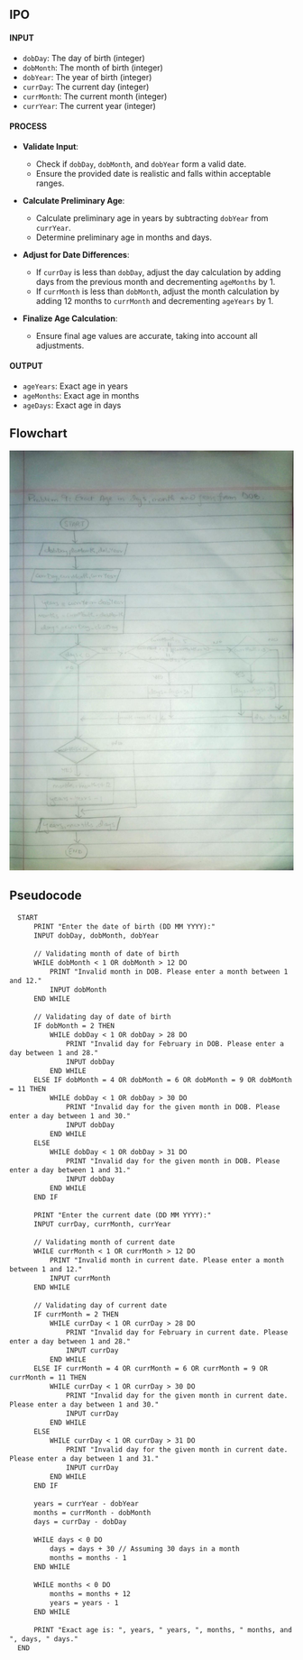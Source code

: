 
<!-- # -->


## IPO

#### INPUT
- `dobDay`: The day of birth (integer)
- `dobMonth`: The month of birth (integer)
- `dobYear`: The year of birth (integer)
- `currDay`: The current day (integer)
- `currMonth`: The current month (integer)
- `currYear`: The current year (integer)

#### PROCESS
- **Validate Input**:
  - Check if `dobDay`, `dobMonth`, and `dobYear` form a valid date.
  - Ensure the provided date is realistic and falls within acceptable ranges.

- **Calculate Preliminary Age**:
  - Calculate preliminary age in years by subtracting `dobYear` from `currYear`.
  - Determine preliminary age in months and days.

- **Adjust for Date Differences**:
  - If `currDay` is less than `dobDay`, adjust the day calculation by adding days from the previous month and decrementing `ageMonths` by 1.
  - If `currMonth` is less than `dobMonth`, adjust the month calculation by adding 12 months to `currMonth` and decrementing `ageYears` by 1.

- **Finalize Age Calculation**:
  - Ensure final age values are accurate, taking into account all adjustments.

#### OUTPUT
- `ageYears`: Exact age in years
- `ageMonths`: Exact age in months
- `ageDays`: Exact age in days




## Flowchart

<img src="problem09.jpeg">

## Pseudocode

      START
          PRINT "Enter the date of birth (DD MM YYYY):"
          INPUT dobDay, dobMonth, dobYear
      
          // Validating month of date of birth
          WHILE dobMonth < 1 OR dobMonth > 12 DO
              PRINT "Invalid month in DOB. Please enter a month between 1 and 12."
              INPUT dobMonth
          END WHILE
      
          // Validating day of date of birth
          IF dobMonth = 2 THEN
              WHILE dobDay < 1 OR dobDay > 28 DO
                  PRINT "Invalid day for February in DOB. Please enter a day between 1 and 28."
                  INPUT dobDay
              END WHILE
          ELSE IF dobMonth = 4 OR dobMonth = 6 OR dobMonth = 9 OR dobMonth = 11 THEN
              WHILE dobDay < 1 OR dobDay > 30 DO
                  PRINT "Invalid day for the given month in DOB. Please enter a day between 1 and 30."
                  INPUT dobDay
              END WHILE
          ELSE
              WHILE dobDay < 1 OR dobDay > 31 DO
                  PRINT "Invalid day for the given month in DOB. Please enter a day between 1 and 31."
                  INPUT dobDay
              END WHILE
          END IF
      
          PRINT "Enter the current date (DD MM YYYY):"
          INPUT currDay, currMonth, currYear
      
          // Validating month of current date
          WHILE currMonth < 1 OR currMonth > 12 DO
              PRINT "Invalid month in current date. Please enter a month between 1 and 12."
              INPUT currMonth
          END WHILE
      
          // Validating day of current date
          IF currMonth = 2 THEN
              WHILE currDay < 1 OR currDay > 28 DO
                  PRINT "Invalid day for February in current date. Please enter a day between 1 and 28."
                  INPUT currDay
              END WHILE
          ELSE IF currMonth = 4 OR currMonth = 6 OR currMonth = 9 OR currMonth = 11 THEN
              WHILE currDay < 1 OR currDay > 30 DO
                  PRINT "Invalid day for the given month in current date. Please enter a day between 1 and 30."
                  INPUT currDay
              END WHILE
          ELSE
              WHILE currDay < 1 OR currDay > 31 DO
                  PRINT "Invalid day for the given month in current date. Please enter a day between 1 and 31."
                  INPUT currDay
              END WHILE
          END IF
      
          years = currYear - dobYear
          months = currMonth - dobMonth
          days = currDay - dobDay
      
          WHILE days < 0 DO
              days = days + 30 // Assuming 30 days in a month
              months = months - 1
          END WHILE
      
          WHILE months < 0 DO
              months = months + 12
              years = years - 1
          END WHILE
      
          PRINT "Exact age is: ", years, " years, ", months, " months, and ", days, " days."
      END

      
      
        
